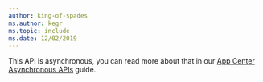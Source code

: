 ```yaml
---
author: king-of-spades
ms.author: kegr
ms.topic: include
ms.date: 12/02/2019
---
```


This API is asynchronous, you can read more about that in our [App Center Asynchronous APIs](../android-async.md) guide.
